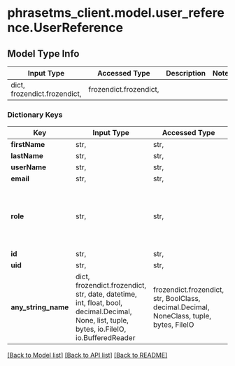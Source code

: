 # phrasetms_client.model.user_reference.UserReference

## Model Type Info

| Input Type                   | Accessed Type          | Description | Notes |
| ---------------------------- | ---------------------- | ----------- | ----- |
| dict, frozendict.frozendict, | frozendict.frozendict, |             |

### Dictionary Keys

| Key                 | Input Type                                                                                                                                  | Accessed Type                                                                           | Description                                                        | Notes                                                                                                                     |
| ------------------- | ------------------------------------------------------------------------------------------------------------------------------------------- | --------------------------------------------------------------------------------------- | ------------------------------------------------------------------ | ------------------------------------------------------------------------------------------------------------------------- |
| **firstName**       | str,                                                                                                                                        | str,                                                                                    |                                                                    | [optional]                                                                                                                |
| **lastName**        | str,                                                                                                                                        | str,                                                                                    |                                                                    | [optional]                                                                                                                |
| **userName**        | str,                                                                                                                                        | str,                                                                                    |                                                                    | [optional]                                                                                                                |
| **email**           | str,                                                                                                                                        | str,                                                                                    |                                                                    | [optional]                                                                                                                |
| **role**            | str,                                                                                                                                        | str,                                                                                    |                                                                    | [optional] must be one of ["SYS_ADMIN", "SYS_ADMIN_READ", "ADMIN", "PROJECT_MANAGER", "LINGUIST", "GUEST", "SUBMITTER", ] |
| **id**              | str,                                                                                                                                        | str,                                                                                    |                                                                    | [optional]                                                                                                                |
| **uid**             | str,                                                                                                                                        | str,                                                                                    |                                                                    | [optional]                                                                                                                |
| **any_string_name** | dict, frozendict.frozendict, str, date, datetime, int, float, bool, decimal.Decimal, None, list, tuple, bytes, io.FileIO, io.BufferedReader | frozendict.frozendict, str, BoolClass, decimal.Decimal, NoneClass, tuple, bytes, FileIO | any string name can be used but the value must be the correct type | [optional]                                                                                                                |

[[Back to Model list]](../../README.md#documentation-for-models) [[Back to API list]](../../README.md#documentation-for-api-endpoints) [[Back to README]](../../README.md)
